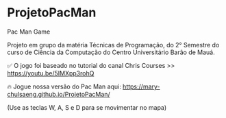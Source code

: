 # ProjetoPacMan
Pac Man Game

Projeto em grupo da matéria Técnicas de Programação, do 2° Semestre do curso de Ciência da Computação do Centro Universitário Barão de Mauá.

:white_check_mark: O jogo foi baseado no tutorial do canal Chris Courses >> https://youtu.be/5IMXpp3rohQ

:fire: Jogue nossa versão do Pac Man aqui: https://mary-chulsaeng.github.io/ProjetoPacMan/

(Use as teclas W, A, S e D para se movimentar no mapa)

